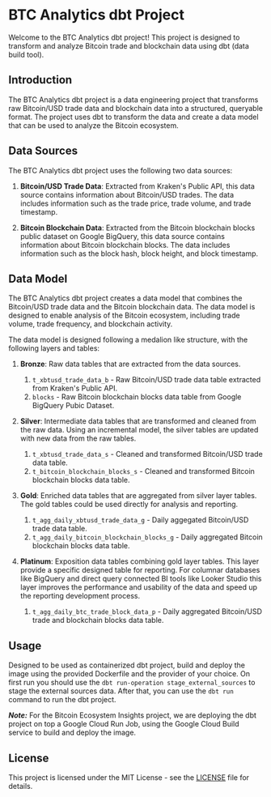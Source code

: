 # BTC Analytics dbt Project

Welcome to the BTC Analytics dbt project! This project is designed to transform and analyze Bitcoin trade and blockchain data using dbt (data build tool).

## Introduction

The BTC Analytics dbt project is a data engineering project that transforms raw Bitcoin/USD trade data and blockchain data into a structured, queryable format. The project uses dbt to transform the data and create a data model that can be used to analyze the Bitcoin ecosystem. 

## Data Sources

The BTC Analytics dbt project uses the following two data sources:

1. **Bitcoin/USD Trade Data**: Extracted from Kraken's Public API, this data source contains information about Bitcoin/USD trades. The data includes information such as the trade price, trade volume, and trade timestamp.

2. **Bitcoin Blockchain Data**: Extracted from the Bitcoin blockchain blocks public dataset on Google BigQuery, this data source contains information about Bitcoin blockchain blocks. The data includes information such as the block hash, block height, and block timestamp.

## Data Model

The BTC Analytics dbt project creates a data model that combines the Bitcoin/USD trade data and the Bitcoin blockchain data. The data model is designed to enable analysis of the Bitcoin ecosystem, including trade volume, trade frequency, and blockchain activity.

The data model is designed following a medalion like structure, with the following layers and tables:


1. **Bronze**: Raw data tables that are extracted from the data sources.
    1. `t_xbtusd_trade_data_b` - Raw Bitcoin/USD trade data table extracted from Kraken's Public API.
    2. `blocks` - Raw Bitcoin blockchain blocks data table from Google BigQuery Pubic Dataset.

2. **Silver**: Intermediate data tables that are transformed and cleaned from the raw data. Using an incremental model, the silver tables are updated with new data from the raw tables.
    1. `t_xbtusd_trade_data_s` - Cleaned and transformed Bitcoin/USD trade data table.
    2. `t_bitcoin_blockchain_blocks_s` - Cleaned and transformed Bitcoin blockchain blocks data table.

3. **Gold**: Enriched data tables that are aggregated from silver layer tables. The gold tables could be used directly for analysis and reporting.
    1. `t_agg_daily_xbtusd_trade_data_g` - Daily aggegated Bitcoin/USD trade data table.
    2. `t_agg_daily_bitcoin_blockchain_blocks_g` - Daily aggregated Bitcoin blockchain blocks data table. 

4. **Platinum**: Exposition data tables combining gold layer tables. This layer provide a specific designed table for reporting. For columnar databases like BigQuery and direct query connected BI tools like Looker Studio this layer improves the performance and usability of the data and speed up the reporting development process.
    1. `t_agg_daily_btc_trade_block_data_p` - Daily aggregated Bitcoin/USD trade and blockchain blocks data table.

## Usage

Designed to be used as containerized dbt project, build and deploy the image using the provided Dockerfile and the provider of your choice. On first run you should use the `dbt run-operation stage_external_sources` to stage the external sources data. After that, you can use the `dbt run` command to run the dbt project.

**_Note:_**  For the Bitcoin Ecosystem Insights project, we are deploying the dbt project on top a Google Cloud Run Job, using the Google Cloud Build service to build and deploy the image.

## License

This project is licensed under the MIT License - see the [LICENSE](LICENSE) file for details.





